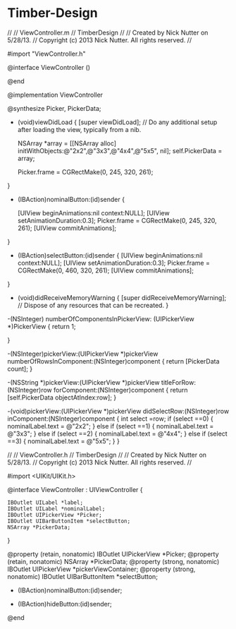 Timber-Design
=============
//
//  ViewController.m
//  TimberDesign
//
//  Created by Nick Nutter on 5/28/13.
//  Copyright (c) 2013 Nick Nutter. All rights reserved.
//

#import "ViewController.h"

@interface ViewController ()

@end

@implementation ViewController

@synthesize Picker, PickerData;

- (void)viewDidLoad
{
    [super viewDidLoad];
  // Do any additional setup after loading the view, typically from a nib.

    NSArray *array = [[NSArray alloc] initWithObjects:@"2x2",@"3x3",@"4x4",@"5x5", nil];
    self.PickerData = array;
    
     Picker.frame = CGRectMake(0, 245, 320, 261);
    
}

- (IBAction)nominalButton:(id)sender {
    
    [UIView beginAnimations:nil context:NULL];
    [UIView setAnimationDuration:0.3];
    Picker.frame = CGRectMake(0, 245, 320, 261);
    [UIView commitAnimations];
    
}
- (IBAction)selectButton:(id)sender {
    [UIView beginAnimations:nil context:NULL];
    [UIView setAnimationDuration:0.3];
    Picker.frame = CGRectMake(0, 460, 320, 261);
    [UIView commitAnimations];
 
}


- (void)didReceiveMemoryWarning
{
    [super didReceiveMemoryWarning];
    // Dispose of any resources that can be recreated.
}

-(NSInteger) numberOfComponentsInPickerView: (UIPickerView *)PickerView {
    return 1;
    
}

-(NSInteger)pickerView:(UIPickerView *)pickerView numberOfRowsInComponent:(NSInteger)component {
    return [PickerData count];
}

-(NSString *)pickerView:(UIPickerView *)pickerView titleForRow:(NSInteger)row forComponent:(NSInteger)component {
    return [self.PickerData objectAtIndex:row];
}

-(void)pickerView:(UIPickerView *)pickerView didSelectRow:(NSInteger)row inComponent:(NSInteger)component {
    int select =row;
    if (select ==0) {
        nominalLabel.text = @"2x2";
    } else
        if (select ==1) {
            nominalLabel.text = @"3x3";
        } else
            if (select ==2) {
                nominalLabel.text = @"4x4";
            } else
                if (select ==3) {
                    nominalLabel.text = @"5x5";
                }
}


//
//  ViewController.h
//  TimberDesign
//
//  Created by Nick Nutter on 5/28/13.
//  Copyright (c) 2013 Nick Nutter. All rights reserved.
//

#import <UIKit/UIKit.h>

@interface ViewController : UIViewController {
    

    IBOutlet UILabel *label;
    IBOutlet UILabel *nominalLabel;
    IBOutlet UIPickerView *Picker;
    IBOutlet UIBarButtonItem *selectButton;
    NSArray *PickerData;

}


@property (retain, nonatomic) IBOutlet UIPickerView *Picker;
@property (retain, nonatomic) NSArray *PickerData;
@property (strong, nonatomic) IBOutlet UIPickerView *pickerViewContainer;
@property (strong, nonatomic) IBOutlet UIBarButtonItem *selectButton;


- (IBAction)nominalButton:(id)sender;

- (IBAction)hideButton:(id)sender;



@end
